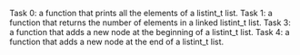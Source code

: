 Task 0: a function that prints all the elements of a listint_t list.
Task 1: a function that returns the number of elements in a linked listint_t list.
Task 3: a function that adds a new node at the beginning of a listint_t list.
Task 4: a function that adds a new node at the end of a listint_t list.
